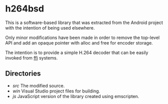 # h264bsd

This is a software-based library that was extracted from the Android project with the intention of being used elsewhere.

Only minor modifications have been made in order to remove the top-level API and add an opaque pointer with alloc and free for encoder storage.

The intention is to provide a simple H.264 decoder that can be easily invoked from [ffi](http://en.wikipedia.org/wiki/Foreign_function_interface) systems. 

## Directories

* *src* The modified source.
* *win* Visual Studio project files for building.
* *js* JavaScript version of the library created using emscripten.
